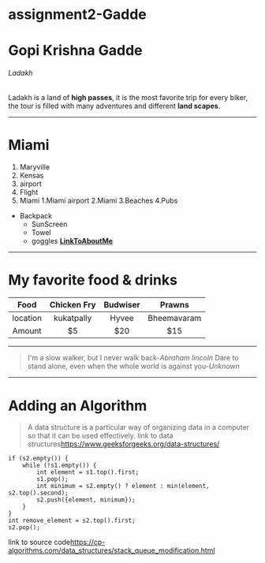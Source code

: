 # assignment2-Gadde
# Gopi Krishna Gadde
###### Ladakh

Ladakh is a land of **high passes**, it is the most favorite trip for every biker, the tour is filled with many adventures and different **land scapes**.
***
# Miami
1. Maryville
2. Kensas
  1. airport
  2. Flight
3. Miami
  1.Miami airport
  2.Miami
  3.Beaches
  4.Pubs
* Backpack  
    * SunScreen
    * Towel
    * goggles
**[LinkToAboutMe](AboutMe.md)** 
***
# My favorite food & drinks
|  Food  | Chicken Fry |  Budwiser | Prawns     |
|  :--:  | :-----:     | :-----:   | :---:      |
|location| kukatpally  | Hyvee     | Bheemavaram|
|Amount  | $5          | $20       | $15        |
---
>I'm a slow walker, but I never walk back-*Abraham lincoln*
>Dare to stand alone, even when the whole world is against you-*Unknown*
*** 
# Adding an Algorithm
> A data structure is a particular way of organizing data in a computer so that it can be used effectively.
link to data structures<https://www.geeksforgeeks.org/data-structures/>
```
if (s2.empty()) {
    while (!s1.empty()) {
        int element = s1.top().first;
        s1.pop();
        int minimum = s2.empty() ? element : min(element, s2.top().second);
        s2.push({element, minimum});
    }
}
int remove_element = s2.top().first;
s2.pop();
```
link to source code<https://cp-algorithms.com/data_structures/stack_queue_modification.html>





